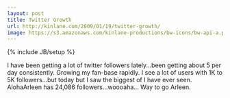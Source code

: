 ```yaml
---
layout: post
title: Twitter Growth
url: http://kinlane.com/2009/01/19/twitter-growth/
image: https://s3.amazonaws.com/kinlane-productions/bw-icons/bw-api-a.png
---
```

{% include JB/setup %}
I have been getting a lot of twitter followers lately...been getting about 5 per day consistently. Growing my fan-base rapidly.
I see a lot of users with 1K to 5K followers...but today but I saw the biggest of I have ever seen. AlohaArleen has 24,086 followers...woooaha...
Way to go Arleen.